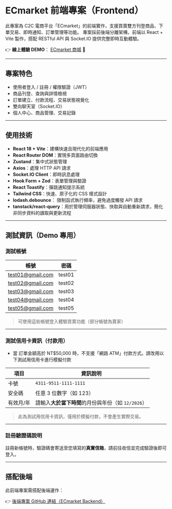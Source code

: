 # ECmarket 前端專案（Frontend）

此專案為 C2C 電商平台「ECmarket」的前端實作，支援買賣雙方刊登商品、下單交易、即時通知、訂單管理等功能。
專案採前後端分離架構，前端以 React + Vite 製作，搭配 RESTful API 與 Socket.IO 提供完整即時互動體驗。

👉 **線上體驗 DEMO**： [ECmarket 商城](https://yi517513-ecmarket-client.zeabur.app/) 🔗

---

## 專案特色

- 使用者登入 / 註冊 / 權限驗證（JWT）
- 商品刊登、查詢與詳情檢視
- 訂單建立、付款流程、交易狀態視覺化
- 雙向聊天室（Socket.IO）
- 個人中心、商品管理、交易記錄

---

## 使用技術

- **React 18 + Vite**：建構快速且現代化的前端應用
- **React Router DOM**：實現多頁面路由切換
- **Zustand**：集中式狀態管理
- **Axios**：處理 HTTP API 請求
- **Socket.IO Client**：即時訊息處理
- **Hook Form + Zod**：表單管理與驗證
- **React Toastify**：彈跳通知提示系統
- **Tailwind CSS**：快速、原子化的 CSS 樣式設計
- **lodash.debounce**： 限制函式執行頻率，避免過度觸發 API 請求
- **tanstack/react-query**：用於管理伺服器狀態、快取與自動重新請求，簡化非同步資料的讀取與更新流程

---

## 測試資訊（Demo 專用）

### 測試帳號

| 帳號             | 密碼   |
| ---------------- | ------ |
| test01@gmail.com | test01 |
| test02@gmail.com | test02 |
| test03@gmail.com | test03 |
| test04@gmail.com | test04 |
| test05@gmail.com | test05 |

> 可使用這些帳號登入體驗買賣功能（部分帳號為賣家）

---

### 測試信用卡資訊（付款用）

- 當 訂單金額高於 NT$50,000 時，不支援「網路 ATM」付款方式。請改用以下測試用信用卡進行模擬付款

| 項目      | 資訊說明                                           |
| --------- | -------------------------------------------------- |
| 卡號      | `4311-9511-1111-1111`                              |
| 安全碼    | 任意 3 位數字（如 123）                            |
| 有效月/年 | 請輸入**大於當下時間**的月份與年份（如 `12/2026`） |

> 此為測試用信用卡資訊，僅用於模擬付款，不會產生實際交易。

---

### 註冊驗證碼說明

註冊新帳號時，驗證碼會寄送至您填寫的**真實信箱**，請前往收信並完成驗證後即可登入。

---

## 搭配後端

此前端專案需搭配後端運作：

👉 [後端專案 GitHub 連結（ECmarket Backend）](https://github.com/yi517513/Ecmarket-server)
